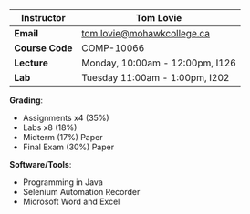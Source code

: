 
| **Instructor**  | Tom Lovie                       |
| --------------- | ------------------------------- |
| **Email**       | tom.lovie@mohawkcollege.ca      |
| **Course Code** | COMP-10066                      |
| **Lecture**     | Monday, 10:00am - 12:00pm, I126 |
| **Lab**         | Tuesday 11:00am - 1:00pm, I202  |
**Grading**:
- Assignments x4 (35%) 
- Labs x8 (18%)
- Midterm (17%) Paper
- Final Exam (30%) Paper

**Software/Tools**:
- Programming in Java
- Selenium Automation Recorder
- Microsoft Word and Excel


